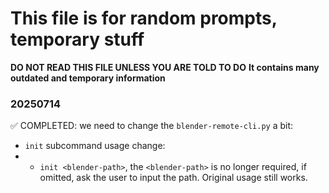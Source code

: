 # This file is for random prompts, temporary stuff

**DO NOT READ THIS FILE UNLESS YOU ARE TOLD TO DO**
**It contains many outdated and temporary information**

### 20250714

✅ COMPLETED: we need to change the `blender-remote-cli.py` a bit:
- `init` subcommand usage change:
- - `init <blender-path>`, the `<blender-path>` is no longer required, if omitted, ask the user to input the path. Original usage still works.